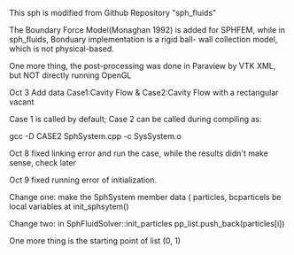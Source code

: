 This sph is modified from Github Repository "sph_fluids"

The Boundary Force Model(Monaghan 1992) is added for SPHFEM, while in sph_fluids, Bonduary implementation is a rigid ball- wall collection model, which is not physical-based.

One more thing, the post-processing was done in Paraview by VTK XML, but NOT directly running OpenGL


Oct 3
Add data Case1:Cavity Flow & Case2:Cavity Flow with a rectangular vacant

Case 1 is called by default; Case 2 can be called during compiling as:

gcc -D CASE2 SphSystem.cpp -c SysSystem.o

Oct 8
fixed linking error and run the case, while the results didn't make sense, check later

Oct 9
fixed running error of initialization. 

Change one:  make the SphSystem member data ( particles, bcparticels be local variables at init_sphsytem()

Change two:  in SphFluidSolver::init_particles  pp_list.push_back(particles[i])

One more thing is the starting point of list (0, 1)

